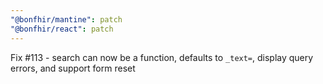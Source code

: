 ```yaml
---
"@bonfhir/mantine": patch
"@bonfhir/react": patch
---
```


Fix #113 - search can now be a function, defaults to `_text=`, display query errors, and support form reset

